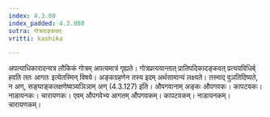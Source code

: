 ```yaml
---
index: 4.3.80
index_padded: 4.3.080
sutra: गोत्रादङ्कवत्
vritti: kashika

---
```

अपत्याधिकारादन्यत्र लौकिकं गोत्रम् अपत्यमात्रं गृह्यते। गोत्रप्रत्ययान्तात् प्रातिपदिकादङ्कवत् प्रत्ययविधिर्ब् हवति ततः आगतः इत्येतस्मिन् विषये। अङ्कग्रहणेन तस्य इदम् अर्थसामान्यं लक्ष्यते। तस्माद् वुञतिदिष्यते, न अण्, सङ्घाङ्कलक्षणेष्वञ्यञिञाम् अण् (4.3.127) इति। औपगवानाम् अङ्कः औपगवकः। कापटवकः। नाडायनकः। चारायणकः। एवम् औपगवेभ्य आगतम् औपगवकम्। कापटवकम्। नाडायनकम्। चारायणकम्।